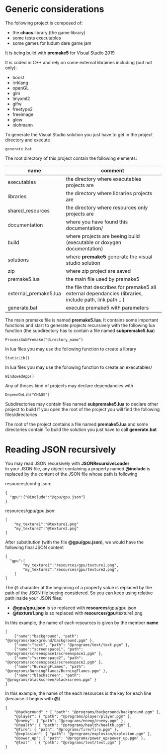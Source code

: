 Generic considerations
======================

The following project is composed of:  
	
* the **chaos** library (the game library)
* some tests executables
* some games for ludum dare game jam

It is being build with **premake5** for Visual Studio 2019

It is coded in C++ and rely on some external librairies including (but not only):

* boost
* irrklang
* openGL
* glm
* tinyxml2
* glfw
* freetype2
* freeimage
* glew
* nlohmann


To generate the Visual Studio solution you just have to get in the project directory and execute

	generate.bat

The root directory of this project contain the following elements:

name| comment
----|--------
executables|  the directory where executables projects are
libraries|  the directory where libraries projects are
shared_resources|  the directory where resources only projects are
documentation| where you have found this documentation/
build| where projects are beeing build (executable or doxygen documentation)
solutions| where **premake5** generate the visual studio solution
zip| where zip project are saved
premake5.lua| the main file used by premake5
external_premake5.lua| the file that describes for premake5 all external dependancies (libraries, include path, link path ...)
generate.bat| execute premake5 with parameters







The main premake file is named **premake5.lua**. It contains some important functions and start to generate projects recursively with the following lua function (the subdirectory has to contain a file named **subpremake5.lua**)  

	ProcessSubPremake("directory_name")
	
In lua files you may use the following function to create a library

	StaticLib()
	
In lua files you may use the following function to create an executables/

	WindowedApp()
 
Any of thoses kind of projects may declare dependancies with
 
	DependOnLib("CHAOS")



Subdirectories may contain files named **subpremake5.lua** to declare other project to build
If you open the root of the project you will find the following files/directories






The root of the project contains a file named **premake5.lua** and some directories contain
To build the solution you just have to call **generate.bat**


Reading JSON recursively
========================

You may read JSON recursively with **JSONRecursiveLoader**  
In your JSON file, any object containing a property named **@include** is replaced by the content of the JSON file whose path is following

resources/config.json:

	{
	  "gpu":{"@include":"@gpu/gpu.json"}
	}  

resources/gpu/gpu.json:
	
	[
		"my_texture1":"@texture1.png"
		"my_texture2":"@texture2.png"
	]

After substitution (with the file **@gpu/gpu.json**), we would have the following final JSON content

	{
	  "gpu":[
			"my_texture1":"resources/gpu/texture1.png",
			"my_texture2":"resources/gpu/texture2.png",
		]
	}  

 The @ character at the beginning of a property value is replaced by the path of the JSON file beeing considered. So you can keep using relative path inside your JSON files:
 *  **@gpu/gpu.json** is so replaced with **resources**/gpu/gpu.json
 *  **@texture1.png** is so replaced with **resources/gpu**/texture1.png



In this example, the name of each resources is given by the member **name**

	[
		{"name":"background", "path": "@programs/background/background.pgm" },
		{"name":"text", "path": "@programs/text/text.pgm" },
		{"name":"screenspace1", "path": "@programs/screenspace1/screenspace1.pgm" },
		{"name":"screenspace2", "path": "@programs/screenspace2/screenspace2.pgm" },
		{"name":"BurningFlames", "path": "@programs/BurningFlames/BurningFlames.pgm" },
		{"name":"blackscreen", "path": "@programs/blackscreen/blackscreen.pgm" }
	]

In this example, the name of the each resources is the key for each line (because it begins with **@**)

	{
		"@background" : { "path": "@programs/background/background.pgm" },
		"@player": { "path": "@programs/player/player.pgm" },
		"@enemy": { "path": "@programs/enemy/enemy.pgm" },
		"@health": { "path": "@programs/health/health.pgm" },
		"@fire": { "path": "@programs/fire/fire.pgm" },
		"@explosion": { "path": "@programs/explosion/explosion.pgm" },
		"@power_up": { "path": "@programs/power_up/power_up.pgm" },  
		"@text"  : { "path": "@programs/text/text.pgm" }    
	}
